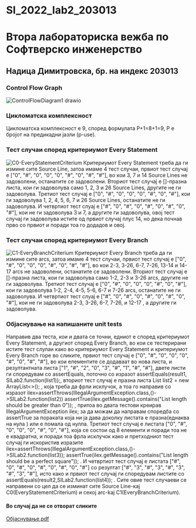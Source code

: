 # SI_2022_lab2_203013
# Втора лабораториска вежба по Софтверско инженерство
## Надица Димитровска, бр. на индекс 203013

### Control Flow Graph
![ControlFlowDiagram1 drawio](https://user-images.githubusercontent.com/100605408/169905664-3c166a0f-4e55-4f3d-b8b0-b726fecade7e.png)
### Цикломатска комплексност
Цикломатска комплексност e 9, според формулата P+1=8+1=9, P е бројот на предикадни јазли (p-use).

### Тест случаи според критериумот Every Statement
![C0-EveryStatementCriterium](https://user-images.githubusercontent.com/100605408/169906993-73c2351f-b4c2-4139-9f19-efe112352a91.png)
Критериумот Every Statement треба да ги измине сите Source Line, затоа имаме 4 тест случаи, првиот тест случај е ["0", "#", "0", "0", "0", "#", "0", "#", "#"], во кои 3, 7 и 14 Source Lines не задоволени, останатите се задоволени. Вториот тест случај е []-празна листа, кои ги задоволува само 1, 2, 3 и 26 Source Lines, другите не ги задоволува. Третиот тест случај е ["0", "#", "0", "0", "0", "#", "0", "#"], кои ги задоволува 1, 2, 4, 5, 6, 7 и 26 Source Lines, останатите не ги задоволува. И четвртиот тест слуај е ["#", "0", "#", "0",  "#",  "0", "#", "0", "#"], кои не ги задоволува 3 и 7, а другите ги задоволува, овој тест случај ги задоволува истите од првиот случај плус 14, но дека почнав прво со првиот и поради тоа го додадов и овој.



### Тест случаи според критериумот Every Branch
![C1-EveryBranchCriterium](https://user-images.githubusercontent.com/100605408/169907068-46c671ff-3e7f-41ce-94b8-4a29a36bf8f7.png)
Критериумот Every Branch треба да ги измине сите arcs, затоа имаме 4 тест случаи, првиот тест случај е ["0", "#", "0", "0", "0", "#", "0", "#", "#"], во кои 2-3, 3-26, 6-7, 7-26, 13-14 и 14-17 arcs не задоволени, останатите се задоволени. Вториот тест случај е []-празна листа, кои ги задоволува само 1-2, 2-3 и 3-26 arcs, другите не ги задоволува. Третиот тест случај е ["0", "#", "0", "0", "0", "#", "0", "#"], кои ги задоволува 1-2, 2-4, 4-5, 5-6, 6-7 и 7-26 arcs, останатите не ги задоволува. И четвртиот тест слуај е ["#", "0", "#", "0",  "#",  "0", "#", "0", "#"], кои не ги задоволува 2-3, 3-26, 6-7, 7-26, и 12-17 , а другите ги задоволува.

 
 ### Објаснување на напишаните unit tests
 Направив два теста, кои и двата се точни, едниот е според критериумот Every Statement, а другиот според Every Branch, во кои се тестерирани истите тест слулаи како во критериумот Every Statement и критериумот Every Branch горе во сликите, првиот тест случај е ["0", "#", "0", "0", "0", "#", "0", "#", "#"], во кои елементите се додаваат во нова листа, и резултантната листа ["1", "#", "2", "0", "3", "#", "1", "#", "#"], двете листи ги споредувам со assertEquals, поточно со изразот assertEquals(result1, SILab2.function(list1));, вториот тест случај е празна листа List<String> list2 = new ArrayList<>(); , која треба да фрли исклучок, а тоа го направив со изразот ilex=assertThrows(IllegalArgumentException.class,()->SILab2.function(list2)) assertTrue(ilex.getMessage().contains("List length should be greater than 0")); , притоа во двата тестови креирав IllegalArgumentException ilex; за да можам да направам споредба со assertTrue за пораката која ни ја дава доколку листата е празна(еднаква на нула
) или е помала од нулла. Третиот тест случај е листата ["0", "#", "0", "0", "0", "#", "0", "#"], која се состои од 8 елементи и поради тоа не е квадратна, и поради тоа фрла исклучок како и претходниот тест случај ги искористив изразите ilex=assertThrows(IllegalArgumentException.class,()->SILab2.function(list3)); assertTrue(ilex.getMessage().contains("List length should be a perfect square")); . И четвртиот тест случај е листата ["#", "0", "#", "0",  "#",  "0", "#", "0", "#"] со резултат ["#", "3", "#", "3",  "#",  "3", "#", "3", "#"], исто како и првиот тест случај ги споредувам листите со assertEquals(result2,SILab2.function(list4)); . Сите овие тест случаеви се направени со цел да се изминат сите Source Line-кај C0(EveryStatementCriterium) и секој arc-kaj C1(EveryBranchCriterium).

 #### Во случај да не се отворат сликите 

[Објаснување.pdf](https://github.com/nadicadimitrovska/SI_2022_lab2_203013/files/8758349/default.pdf)


